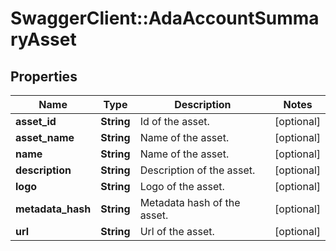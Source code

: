 # SwaggerClient::AdaAccountSummaryAsset

## Properties
Name | Type | Description | Notes
------------ | ------------- | ------------- | -------------
**asset_id** | **String** | Id of the asset. | [optional] 
**asset_name** | **String** | Name of the asset. | [optional] 
**name** | **String** | Name of the asset. | [optional] 
**description** | **String** | Description of the asset. | [optional] 
**logo** | **String** | Logo of the asset. | [optional] 
**metadata_hash** | **String** | Metadata hash of the asset. | [optional] 
**url** | **String** | Url of the asset. | [optional] 

